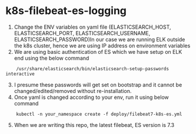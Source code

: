 # k8s-filebeat-es-logging

1. Change the ENV variables on yaml file (ELASTICSEARCH_HOST, ELASTICSEARCH_PORT, ELASTICSEARCH_USERNAME, ELASTICSEARCH_PASSWORD)In our case we are running ELK outside the k8s cluster, hence we are using IP address on environment variables
2. We are using basic authentication of ES which we have setup on ELK end using the below command
```
	/usr/share/elasticsearch/bin/elasticsearch-setup-passwords interactive

```
3. I presume these passwords will get set on bootstrap and it cannot be changed/edited/removed without re-installation.
4. Once yaml is changed according to your env, run it using below command
```
	kubectl -n your_namespace create -f deploy/filebeat7-k8s-es.yml
```
5. When we are writing this repo, the latest filebeat, ES version is 7.3 
